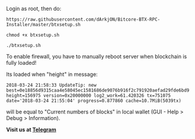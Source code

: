 Login as root, then do:

`https://raw.githubusercontent.com/dArkjON/Bitcore-BTX-RPC-Installer/master/btxsetup.sh`

`chmod +x btxsetup.sh`

`./btxsetup.sh`


To enable firewall, you have to manually reboot server when blockchain is fully loaded!

Its loaded when "height" in message:


```2018-03-24 21:58:33 UpdateTip: new best=0e18856d9315caa4e58045ec1581686de9076b916f2c791920aefad29fde6bd9 height=156975 version=0x20000000 log2_work=61.420326 tx=751075 date='2018-03-24 21:55:04' progress=0.877860 cache=10.7MiB(5039tx)```


will be equal to "Current numbers of blocks" in local wallet (GUI - Help > Debug > Information).


**Visit us at [Telegram](https://t.me/bitcore_btx_official)**
